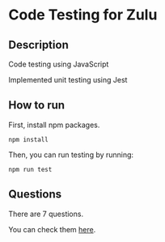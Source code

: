 # Code Testing for Zulu

## Description

Code testing using JavaScript

Implemented unit testing using Jest

## How to run

First, install npm packages.

```
npm install
```

Then, you can run testing by running:

```
npm run test
```

## Questions

There are 7 questions.

You can check them [here](Question.md).

